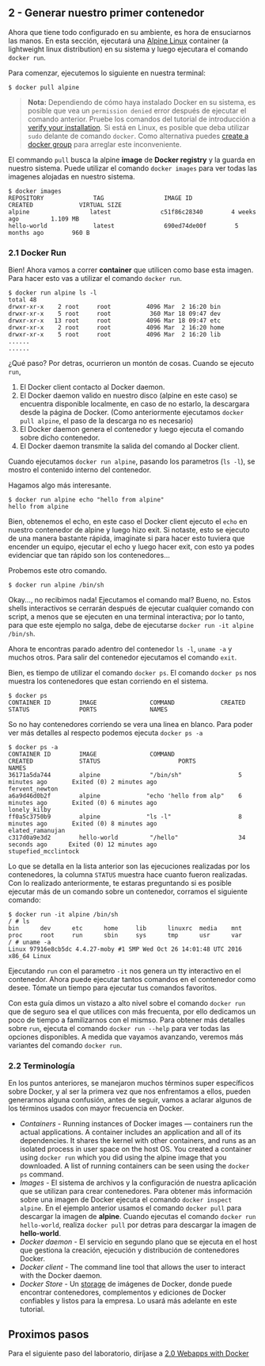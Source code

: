 ## 2 - Generar nuestro primer contenedor
Ahora que tiene todo configurado en su ambiente, es hora de ensuciarnos las manos. En esta sección, ejecutará una [Alpine Linux](http://www.alpinelinux.org/) container (a lightweight linux distribution) 
en su sistema y luego ejecutara el comando `docker run`.

Para comenzar, ejecutemos lo siguiente en nuestra terminal:
```
$ docker pull alpine
```

> **Nota:** Dependiendo de cómo haya instalado Docker en su sistema, es posible que vea un `permission denied` error después de ejecutar el comando anterior. Pruebe los comandos del tutorial de introducción a [verify your installation](https://docs.docker.com/engine/getstarted/step_one/#/step-3-verify-your-installation). Si está en Linux, es posible que deba utilizar `sudo` delante de comando `docker`. Como alternativa puedes [create a docker group](https://docs.docker.com/engine/installation/linux/ubuntulinux/#/create-a-docker-group) para arreglar este inconveniente.

El commando `pull` busca la alpine **image** de **Docker registry** y la guarda en nuestro sistema. Puede utilizar el comando `docker images` para ver todas las imagenes alojadas en nuestro sistema.
```
$ docker images
REPOSITORY              TAG                 IMAGE ID            CREATED             VIRTUAL SIZE
alpine                 latest              c51f86c28340        4 weeks ago         1.109 MB
hello-world             latest              690ed74de00f        5 months ago        960 B
```

### 2.1 Docker Run
Bien! Ahora vamos a correr **container** que utilicen como base esta imagen. Para hacer esto vas a utilizar el comando `docker run`.

```
$ docker run alpine ls -l
total 48
drwxr-xr-x    2 root     root          4096 Mar  2 16:20 bin
drwxr-xr-x    5 root     root           360 Mar 18 09:47 dev
drwxr-xr-x   13 root     root          4096 Mar 18 09:47 etc
drwxr-xr-x    2 root     root          4096 Mar  2 16:20 home
drwxr-xr-x    5 root     root          4096 Mar  2 16:20 lib
......
......
```
¿Qué paso? Por detras, ocurrieron un montón de cosas. Cuando se ejecuto `run`,
1. El Docker client contacto al Docker daemon.
2. El Docker daemon valido en nuestro disco (alpine en este caso) se encuentra disponible localmente, en caso de no estarlo, la descargara desde la página de Docker. (Como anteriormente ejecutamos `docker pull alpine`, el paso de la descarga no es necesario)
3. El Docker daemon genera el contenedor y luego ejecuta el comando sobre dicho contenedor.
4. El Docker daemon transmite la salida del comando al Docker client.

Cuando ejecutamos `docker run alpine`, pasando los parametros (`ls -l`), se mostro el contenido interno del contenedor.

Hagamos algo más interesante.

```
$ docker run alpine echo "hello from alpine"
hello from alpine
```
Bien, obtenemos el echo, en este caso el Docker client ejecuto el `echo` en nuestro contenedor de alpine y luego hizo exit. Si notaste, esto se ejecuto de una manera bastante rápida, imaginate si para hacer esto tuviera que encender un equipo, ejecutar el echo y luego hacer exit, con esto ya podes evidenciar que tan rápido son los contenedores...

Probemos este otro comando.
```
$ docker run alpine /bin/sh
```

Okay..., no recibimos nada! Ejecutamos el comando mal? Bueno, no. Estos shells interactivos se cerrarán después de ejecutar cualquier comando con script, a menos que se ejecuten en una terminal interactiva; por lo tanto, para que este ejemplo no salga, debe de ejecutarse `docker run -it alpine /bin/sh`.

Ahora te encontras parado adentro del contenedor `ls -l`, `uname -a` y muchos otros. Para salir del contenedor ejecutamos el comando `exit`.


Bien, es tiempo de utilizar el comando `docker ps`. El comando `docker ps` nos muestra los contenedores que estan corriendo en el sistema.

```
$ docker ps
CONTAINER ID        IMAGE               COMMAND             CREATED             STATUS              PORTS               NAMES
```

So no hay contenedores corriendo se vera una linea en blanco. Para poder ver más detalles al respecto podemos ejecuta `docker ps -a`

```
$ docker ps -a
CONTAINER ID        IMAGE               COMMAND                  CREATED             STATUS                      PORTS               NAMES
36171a5da744        alpine              "/bin/sh"                5 minutes ago       Exited (0) 2 minutes ago                        fervent_newton
a6a9d46d0b2f        alpine             "echo 'hello from alp"    6 minutes ago       Exited (0) 6 minutes ago                        lonely_kilby
ff0a5c3750b9        alpine             "ls -l"                   8 minutes ago       Exited (0) 8 minutes ago                        elated_ramanujan
c317d0a9e3d2        hello-world         "/hello"                 34 seconds ago      Exited (0) 12 minutes ago                       stupefied_mcclintock
```

Lo que se detalla en la lista anterior son las ejecuciones realizadas por los contenedores, la columna `STATUS` muestra hace cuanto fueron realizadas. Con lo realizado anteriormente, te estaras preguntando si es posible ejecutar más de un comando sobre un contenedor, corramos el siguiente comando:

```
$ docker run -it alpine /bin/sh
/ # ls
bin      dev      etc      home     lib      linuxrc  media    mnt      proc     root     run      sbin     sys      tmp      usr      var
/ # uname -a
Linux 97916e8cb5dc 4.4.27-moby #1 SMP Wed Oct 26 14:01:48 UTC 2016 x86_64 Linux
```
Ejecutando `run` con el parametro `-it` nos genera un tty interactivo en el contenedor. Ahora puede ejecutar tantos comandos en el contenedor como desee. Tómate un tiempo para ejecutar tus comandos favoritos.

Con esta guía dimos un vistazo a alto nivel sobre el comando `docker run` que de seguro sea el que utilices con más frecuenta, por ello dedicamos un poco de tiempo a familizarnos con el mismso. Para obtener más detalles sobre `run`, ejecuta el comando `docker run --help` para ver todas las opciones disponibles. A medida que vayamos avanzando, veremos más variantes del comando `docker run`.
### 2.2 Terminología
En los puntos anteriores, se manejaron muchos términos super específicos sobre Docker, y al ser la primera vez que nos enfrentamos a ellos, pueden generarnos alguna confusión, antes de seguir, vamos a aclarar algunos de los términos usados con mayor frecuencia en Docker.

- *Containers* - Running instances of Docker images &mdash; containers run the actual applications. A container includes an application and all of its dependencies. It shares the kernel with other containers, and runs as an isolated process in user space on the host OS. You created a container using `docker run` which you did using the alpine image that you downloaded. A list of running containers can be seen using the `docker ps` command.
- *Images* - El sistema de archivos y la configuración de nuestra aplicación que se utilizan para crear contenedores. Para obtener más información sobre una imagen de Docker ejecuta el comando `docker inspect alpine`. En el ejemplo anterior usamos el comando `docker pull` para descargar la imagen de **alpine**. Cuando ejecutas el comando `docker run hello-world`, realiza `docker pull` por detras para descargar la imagen de **hello-world**.
- *Docker daemon* - El servicio en segundo plano que se ejecuta en el host que gestiona la creación, ejecución y distribución de contenedores Docker.
- *Docker client* - The command line tool that allows the user to interact with the Docker daemon.
- *Docker Store* - Un [storage](https://store.docker.com/) de imágenes de Docker, donde puede encontrar contenedores, complementos y ediciones de Docker confiables y listos para la empresa. Lo usará más adelante en este tutorial.

## Proximos pasos
Para el siguiente paso del laboratorio, diríjase a [2.0 Webapps with Docker](https://github.com/ElLargo/DevOps-180736/blob/develop/3-Webapp_en_docker.md)
